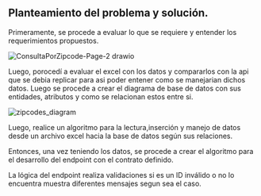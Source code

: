 ## Planteamiento del problema y solución.

Primeramente, se procede a evaluar lo que se requiere y entender los requerimientos propuestos. 

![ConsultaPorZipcode-Page-2 drawio](https://user-images.githubusercontent.com/43276376/171057718-a947df00-930e-43f4-a828-30d7f65f45a4.png)


Luego, porocedí a evaluar el excel con los datos y compararlos con la api que se debia replicar para asi poder entener como se manejarian dichos datos.
Luego se procede a crear el diagrama de base de datos con sus entidades, atributos y como se relacionan estos entre si. 

![zipcodes_diagram](https://user-images.githubusercontent.com/43276376/171058401-ca6d2c0e-8e32-4fc3-8ccd-45659844a551.png)

Luego, realice un algoritmo para la lectura,inserción y manejo de datos desde un archivo excel hacia la base de datos según sus relaciones.

Entonces, una vez teniendo los datos, se procede a crear el algoritmo para el desarrollo del endpoint con el contrato definido.

La lógica del endpoint realiza validaciones si es un ID inválido o no lo encuentra muestra diferentes mensajes segun sea el caso. 